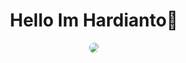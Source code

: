 <h1 align="center">Hello Im Hardianto💖</h1>

<p align="center">
<img src="https://avatars.githubusercontent.com/u/71861395?s=400&u=20af11be23af251baef015012c4b50c9c850ef96&v=4" style="border-radius: 50%;" ></img>
</p>
